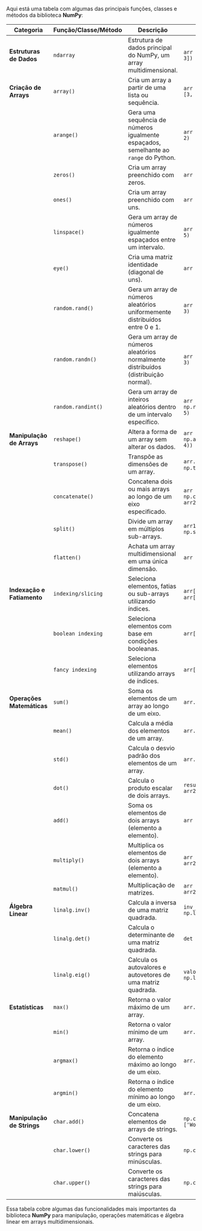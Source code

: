 Aqui está uma tabela com algumas das principais funções, classes e métodos da biblioteca **NumPy**:

| **Categoria**           | **Função/Classe/Método**   | **Descrição**                                                                                               | **Exemplo de Uso**                                                                 |
|-------------------------|---------------------------|--------------------------------------------------------------------------------------------------------------|------------------------------------------------------------------------------------|
| **Estruturas de Dados** | `ndarray`                 | Estrutura de dados principal do NumPy, um array multidimensional.                                            | `arr = np.array([1, 2, 3])`                                                        |
| **Criação de Arrays**   | `array()`                 | Cria um array a partir de uma lista ou sequência.                                                            | `arr = np.array([[1, 2], [3, 4]])`                                                 |
|                         | `arange()`                | Gera uma sequência de números igualmente espaçados, semelhante ao `range` do Python.                         | `arr = np.arange(0, 10, 2)`                                                        |
|                         | `zeros()`                 | Cria um array preenchido com zeros.                                                                          | `arr = np.zeros((2, 3))`                                                           |
|                         | `ones()`                  | Cria um array preenchido com uns.                                                                            | `arr = np.ones((3, 3))`                                                            |
|                         | `linspace()`              | Gera um array de números igualmente espaçados entre um intervalo.                                            | `arr = np.linspace(0, 1, 5)`                                                       |
|                         | `eye()`                   | Cria uma matriz identidade (diagonal de uns).                                                                | `arr = np.eye(4)`                                                                  |
|                         | `random.rand()`           | Gera um array de números aleatórios uniformemente distribuídos entre 0 e 1.                                   | `arr = np.random.rand(3, 3)`                                                       |
|                         | `random.randn()`          | Gera um array de números aleatórios normalmente distribuídos (distribuição normal).                          | `arr = np.random.randn(3, 3)`                                                      |
|                         | `random.randint()`        | Gera um array de inteiros aleatórios dentro de um intervalo específico.                                      | `arr = np.random.randint(0, 10, 5)`                                                |
| **Manipulação de Arrays**| `reshape()`               | Altera a forma de um array sem alterar os dados.                                                             | `arr = np.arange(8).reshape((2, 4))`                                               |
|                         | `transpose()`             | Transpõe as dimensões de um array.                                                                           | `arr.T` ou `np.transpose(arr)`                                                     |
|                         | `concatenate()`           | Concatena dois ou mais arrays ao longo de um eixo especificado.                                              | `arr = np.concatenate([arr1, arr2], axis=0)`                                       |
|                         | `split()`                 | Divide um array em múltiplos sub-arrays.                                                                     | `arr1, arr2 = np.split(arr, 2)`                                                    |
|                         | `flatten()`               | Achata um array multidimensional em uma única dimensão.                                                      | `arr = arr.flatten()`                                                              |
| **Indexação e Fatiamento**| `indexing/slicing`      | Seleciona elementos, fatias ou sub-arrays utilizando índices.                                                | `arr[1:3]`, `arr[::2]`, `arr[:, 1]`                                                |
|                         | `boolean indexing`        | Seleciona elementos com base em condições booleanas.                                                         | `arr[arr > 5]`                                                                     |
|                         | `fancy indexing`          | Seleciona elementos utilizando arrays de índices.                                                            | `arr[[0, 2, 4]]`                                                                   |
| **Operações Matemáticas**| `sum()`                  | Soma os elementos de um array ao longo de um eixo.                                                           | `arr.sum(axis=0)`                                                                  |
|                         | `mean()`                  | Calcula a média dos elementos de um array.                                                                   | `arr.mean()`                                                                       |
|                         | `std()`                   | Calcula o desvio padrão dos elementos de um array.                                                           | `arr.std()`                                                                        |
|                         | `dot()`                   | Calcula o produto escalar de dois arrays.                                                                    | `resultado = np.dot(arr1, arr2)`                                                   |
|                         | `add()`                   | Soma os elementos de dois arrays (elemento a elemento).                                                      | `arr = np.add(arr1, arr2)`                                                         |
|                         | `multiply()`              | Multiplica os elementos de dois arrays (elemento a elemento).                                                | `arr = np.multiply(arr1, arr2)`                                                    |
|                         | `matmul()`                | Multiplicação de matrizes.                                                                                   | `arr = np.matmul(arr1, arr2)`                                                      |
| **Álgebra Linear**      | `linalg.inv()`            | Calcula a inversa de uma matriz quadrada.                                                                    | `inv_matrix = np.linalg.inv(arr)`                                                  |
|                         | `linalg.det()`            | Calcula o determinante de uma matriz quadrada.                                                               | `det = np.linalg.det(arr)`                                                         |
|                         | `linalg.eig()`            | Calcula os autovalores e autovetores de uma matriz quadrada.                                                 | `valores, vetores = np.linalg.eig(arr)`                                            |
| **Estatísticas**        | `max()`                   | Retorna o valor máximo de um array.                                                                          | `arr.max()`                                                                        |
|                         | `min()`                   | Retorna o valor mínimo de um array.                                                                          | `arr.min()`                                                                        |
|                         | `argmax()`                | Retorna o índice do elemento máximo ao longo de um eixo.                                                     | `arr.argmax()`                                                                     |
|                         | `argmin()`                | Retorna o índice do elemento mínimo ao longo de um eixo.                                                     | `arr.argmin()`                                                                     |
| **Manipulação de Strings** | `char.add()`            | Concatena elementos de arrays de strings.                                                                    | `np.char.add(['Hello'], ['World'])`                                                |
|                         | `char.lower()`            | Converte os caracteres das strings para minúsculas.                                                          | `np.char.lower(['HELLO'])`                                                         |
|                         | `char.upper()`            | Converte os caracteres das strings para maiúsculas.                                                          | `np.char.upper(['hello'])`                                                         |

Essa tabela cobre algumas das funcionalidades mais importantes da biblioteca **NumPy** para manipulação, operações matemáticas e álgebra linear em arrays multidimensionais.
